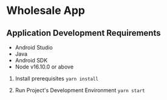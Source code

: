 # Wholesale App


## Application Development Requirements
- Android Studio
- Java
- Android SDK
- Node v16.10.0 or above

1. Install prerequisites
`yarn install`

1. Run Project's Development Environment
`yarn start`